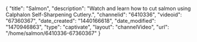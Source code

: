 {
    "title": "Salmon",
    "description": "Watch and learn how to cut salmon using Calphalon Self-Sharpening Cutlery.",
    "channelid": "6410336",
    "videoid": "67360367",
    "date_created": "1440166618",
    "date_modified": "1470946863",
    "type": "captivate",
    "layout": "channelVideo",
    "url": "\/home\/salmon\/6410336-67360367"
}